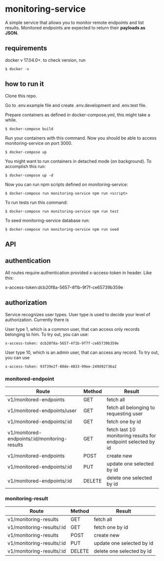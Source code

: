 # monitoring-service
A simple service that allows you to monitor remote endpoints and list results. 
Monitored endpoints are expected to return their **payloads as JSON.**
## requirements 
docker v 17.04.0+. to check version, run 
```
$ docker -v 
```
## how to run it

Clone this repo.

Go to .env.example file and create .env.development and 
.env.test file. 

Prepare containers as defined in docker-compose.yml, 
this might take a while.
```
$ docker-compose build
```
Run your containers with this command. Now you should 
be able to access monitoring-service on port 3000.

```
$ docker-compose up
```

You might want to run containers in detached mode (on background).
To accomplish this run:

```
$ docker-compose up -d 
```

Now you can run npm scripts defined on monitoring-service:

```
$ docker-compose run monitoring-service npm run <script>
```

To run tests run this command:

```
$ docker-compose run monitoring-service npm run test
```

To seed monitoring-service database run:

```
$ docker-compose run monitoring-service npm run seed
```

## API

## authentication 
All routes require authentication provided x-access-token in header. Like this:

x-access-token:dcb20f8a-5657-4f1b-9f7f-ce65739b359e

## authorization 
Service recognizes user types. User type is used to decide your level of authorization.
Currently there is 

User type 1, which is a common user, that can access only records belonging to him. To try 
out, you can use:
```
x-access-token: dcb20f8a-5657-4f1b-9f7f-ce65739b359e
```
User type 10, which is an admin user, that can access any record. To try out, you can use 
```
x-access-token: 93f39e2f-80de-4033-99ee-249d92736a2 
```

### monitored-endpoint

| Route         | Method        | Result|
| ------------- |---------------| ------|
| v1/monitored-endpoints | GET | fetch all  |
| v1/monitored-endpoints/user | GET | fetch all belonging to requesting user|
| v1/monitored-endpoints/:id | GET | fetch one by id |
| v1/monitored-endpoints/:id/monitoring-results | GET | fetch last 10 monitoring results for endpoint selected by id |
| v1/monitored-endpoints | POST | create new |
| v1/monitored-endpoints/:id | PUT | update one selected by id |
| v1/monitored-endpoints/:id | DELETE | delete one selected by id |

### monitoring-result

| Route         | Method        | Result|
| ------------- |---------------| ------|
| v1/monitoring-results | GET | fetch all  |
| v1/monitoring-results/:id | GET | fetch one by id |
| v1/monitoring-results | POST | create new |
| v1/monitoring-results/:id | PUT | update one selected by id |
| v1/monitoring-results/:id | DELETE | delete one selected by id |
